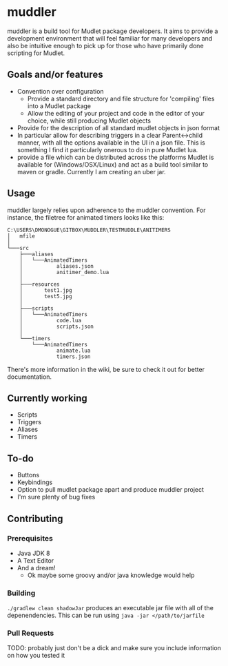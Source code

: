 # muddler
muddler is a build tool for Mudlet package developers. It aims to provide a development environment that will feel familiar for many developers and also be intuitive enough to pick up for those who have primarily done scripting for Mudlet.

## Goals and/or features
* Convention over configuration
  * Provide a standard directory and file structure for 'compiling' files into a Mudlet package
  * Allow the editing of your project and code in the editor of your choice, while still producing Mudlet objects
* Provide for the description of all standard mudlet objects in json format
* In particular allow for describing triggers in a clear Parent<->child manner, with all the options available in the UI in a json file. This is something I find it particularly onerous to do in pure Mudlet lua.
* provide a file which can be distributed across the platforms Mudlet is available for (Windows/OSX/Linux) and act as a build tool similar to maven or gradle. Currently I am creating an uber jar. 

## Usage
muddler largely relies upon adherence to the muddler convention. For instance, the filetree for animated timers looks like this:

```
C:\USERS\DMONOGUE\GITBOX\MUDDLER\TESTMUDDLE\ANITIMERS
│   mfile
│
└───src
    ├───aliases
    │   └───AnimatedTimers
    │           aliases.json
    │           anitimer_demo.lua
    │
    ├───resources
    │       test1.jpg
    │       test5.jpg
    │
    ├───scripts
    │   └───AnimatedTimers
    │           code.lua
    │           scripts.json
    │
    └───timers
        └───AnimatedTimers
                animate.lua
                timers.json
```

There's more information in the wiki, be sure to check it out for better documentation.

## Currently working
* Scripts
* Triggers
* Aliases
* Timers

## To-do
* Buttons
* Keybindings
* Option to pull mudlet package apart and produce muddler project
* I'm sure plenty of bug fixes

## Contributing
### Prerequisites
* Java JDK 8
* A Text Editor
* And a dream!
  * Ok maybe some groovy and/or java knowledge would help

### Building
`./gradlew clean shadowJar` produces an executable jar file with all of the depenendencies. This can be run using `java -jar </path/to/jarfile`

### Pull Requests
TODO: probably just don't be a dick and make sure you include information on how you tested it

